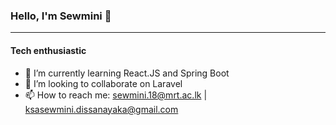 ###  Hello, I'm Sewmini 👋
<hr>

<h4>Tech enthusiastic</h4>

- 🌱 I’m currently learning React.JS and Spring Boot
- 👯 I’m looking to collaborate on Laravel
- 📫 How to reach me: sewmini.18@mrt.ac.lk | ksasewmini.dissanayaka@gmail.com
